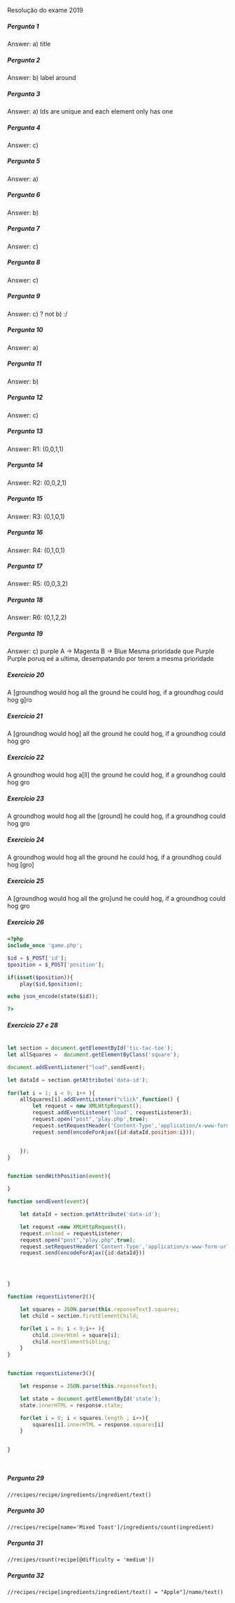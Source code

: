 Resolução do exame 2019
##### Pergunta 1
Answer: a) title
##### Pergunta 2
Answer: b) label around
##### Pergunta 3
Answer: a) Ids are unique and each element only has one
##### Pergunta 4
Answer: c)
##### Pergunta 5
Answer: a)
##### Pergunta 6
Answer: b)
##### Pergunta 7
Answer: c)
##### Pergunta 8
Answer: c)
##### Pergunta 9
Answer: c) ? not b) :/
##### Pergunta 10
Answer: a)
##### Pergunta 11
Answer: b)
##### Pergunta 12
Answer: c)
##### Pergunta 13
Answer: R1: (0,0,1,1)
##### Pergunta 14
Answer: R2: (0,0,2,1)
##### Pergunta 15
Answer: R3: (0,1,0,1)
##### Pergunta 16
Answer: R4: (0,1,0,1)
##### Pergunta 17
Answer: R5: (0,0,3,2)
##### Pergunta 18
Answer: R6: (0,1,2,2)
##### Pergunta 19
Answer: c) purple 
A -> Magenta
B -> Blue Mesma prioridade que Purple
Purple poruq eé a ultima, desempatando por terem a mesma prioridade

##### Exercício 20
A [groundhog would hog all the ground he could hog, if a groundhog could hog g]ro

##### Exercício 21
A [groundhog would hog] all the ground he could hog, if a groundhog could hog gro

##### Exercício 22
A groundhog would hog a[ll] the ground he could hog, if a groundhog could hog gro

##### Exercício 23
A groundhog would hog all the [ground] he could hog, if a groundhog could hog gro


##### Exercício 24
A groundhog would hog all the ground he could hog, if a groundhog could hog [gro]

##### Exercício 25
A [groundhog would hog all the gro]und he could hog, if a groundhog could hog gro

##### Exercício 26

```php
<?php
include_once 'game.php';

$id = $_POST['id'];
$position = $_POST['position'];

if(isset($position)){
    play($id,$position);

echo json_encode(state($id));

?>
```
 
##### Exercício 27 e 28

```javascript

let section = document.getElementById('tic-tac-toe');
let allSquares =  document.getElementByClass('square');

document.addEventListener("load",sendEvent);

let dataId = section.getAttribute('data-id');
    
for(let i = 1; i < 9; i++ ){
    allSquares[i].addEventListener("click",function() {
        let request = new XMLHttpRequest();
        request.addEventListener('load', requestListener3);
        request.open("post",'play.php',true);
        request.setRequestHeader('Content-Type','application/x-www-form-urlencoded');
        request.send(encodeForAjax({id:dataId,position:i}));


    });
}


function sendWithPosition(event){

}

function sendEvent(event){

    let dataId = section.getAttribute('data-id');

    let request =new XMLHttpRequest();
    request.onload = requestListener;
    request.open("post","play.php",true);
    request.setRequestHeader('Content-Type','application/x-www-form-urlencoded');
    request.send(encodeForAjax({id:dataId}))




}

function requestListener2(){

    let squares = JSON.parse(this.reponseText).squares;
    let child = section.firstElementChild; 

    for(let i = 0; i < 9;i++ ){
        child.innerHtml = square[i];
        child.nextElementSibling;
    }
}


function requestListener3(){

    let response = JSON.parse(this.reponseText);

    let state = document.getElementById('state');
    state.innerHTML = response.state;

    for(let i = 0; i < squares.length ; i++){
        squares[i].innerHTML = response.squares[i]
    }


}




```


##### Pergunta 29
``
//recipes/recipe/ingredients/ingredient/text()
``
##### Pergunta 30
``
//recipes/recipe[name='Mixed Toast']/ingredients/count(ingredient)
``
##### Pergunta 31
``
//recipes/count(recipe[@difficulty = 'medium'])
``
##### Pergunta 32
``
//recipes/recipe[ingredients/ingredient/text() = "Apple"]/name/text()
``



